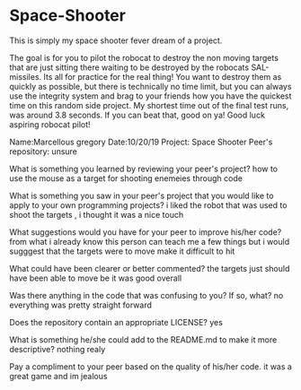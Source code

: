 # Space-Shooter

This is simply my space shooter fever dream of a project.

The goal is for you to pilot the robocat to destroy the non moving targets that are just sitting there waiting to be destroyed by the robocats SAL-missiles. Its all for practice for the real thing! You want to destroy them as quickly as possible, but there is technically no time limit, but you can always use the integrity system and brag to your friends how you have the quickest time on this random side project. My shortest time out of the final test runs, was around 3.8 seconds. If you can beat that, good on ya! Good luck aspiring robocat pilot!


Name:Marcellous gregory
Date:10/20/19
Project: Space Shooter
Peer's repository: unsure



What is something you learned by reviewing your peer's project?
how to use the mouse as a target for shooting enemeies through code

 

What is something you saw in your peer's project that you would like to apply to your own programming projects?
i liked the robot that was used to shoot the targets , i thought it was a nice touch

 

What suggestions would you have for your peer to improve his/her code?
from what i already know this person can teach me a few things but i would sugggest that the targets were to move make it difficult to hit

 

What could have been clearer or better commented?
the targets just should have been able to move be it was good overall

 

Was there anything in the code that was confusing to you? If so, what?
no everything was pretty straight forward

 

Does the repository contain an appropriate LICENSE?
yes

 

What is something he/she could add to the README.md to make it more descriptive?
nothing realy 

 

Pay a compliment to your peer based on the quality of his/her code.
it was a great game and im jealous 